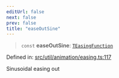 ```yaml
---
editUrl: false
next: false
prev: false
title: "easeOutSine"
---
```


> `const` **easeOutSine**: [`TEasingFunction`](/api/fabric/namespaces/util/type-aliases/teasingfunction/)

Defined in: [src/util/animation/easing.ts:117](https://github.com/fabricjs/fabric.js/blob/8206f10a405480a7ba988ff6cfdde6412c1f13f8/src/util/animation/easing.ts#L117)

Sinusoidal easing out
